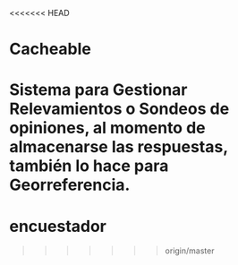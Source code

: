 <<<<<<< HEAD
# Cacheable

Sistema para Gestionar Relevamientos o Sondeos de opiniones, al momento de almacenarse las respuestas, también lo hace para Georreferencia. 
=======
# encuestador
>>>>>>> origin/master

